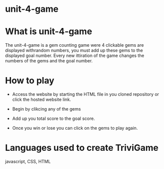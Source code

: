 # unit-4-game

# What is unit-4-game

The unit-4-game is a gem counting game were 4 clickable gems are displayed withrandom numbers, you must add up these gems to the displayed goal number. Every new ittiration of the game changes the numbers of the gems and the goal number.

# How to play

  * Access the website by starting the HTML file in you cloned repository or click the hosted website link.
  
  * Begin by clikcing any of the gems
  
  * Add up you total score to the goal score.

  * Once you win or lose you can click on the gems to play again.

# Languages used to create TriviGame

javascript,
CSS,
HTML
